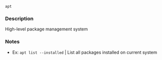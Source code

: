 ``apt``

### Description

High-level package management system

### Notes

- Ex: ``apt list --installed`` | List all packages installed on current system
